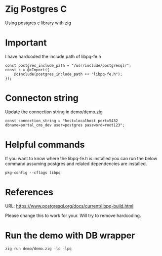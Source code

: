 # Zig Postgres C
Using postgres c library with zig

# Important 
I have hardcoded  the include path of libpq-fe.h

```
const postgres_include_path = "/usr/include/postgresql/"; 
const c = @cImport({
    @cInclude(postgres_include_path ++ "libpq-fe.h");
});

```

# Connecton string
Update the connection string in demo/demo.zig

```
const connection_string = "host=localhost port=5432 dbname=portal_cms_dev user=postgres password=root123";
```

# Helpful commands
If you want to know where the libpq-fe.h is installed you can run the below command assuming postgres and related dependencies are installed.

```
pkg-config --cflags libpq
```

# References
URL: https://www.postgresql.org/docs/current/libpq-build.html


Please change this to work for your.  Will try to remove hardcoding.


# Run the demo with DB wrapper

```
zig run demo/demo.zig -lc -lpq
```






